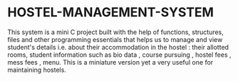 # HOSTEL-MANAGEMENT-SYSTEM
This system is a mini C project built with the help of functions, structures, files and other programming essentials that helps us to manage and view student's details i.e. about their accommodation in the hostel : their allotted rooms, student information such as bio data , course pursuing , hostel fees , mess fees , menu. This is a miniature version yet a very useful one for maintaining hostels. 
